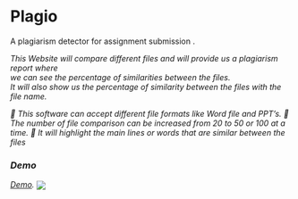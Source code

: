 # Plagio
A plagiarism detector for assignment submission .

<p> <em>This Website will compare different files and will provide us a plagiarism report where <br>
we can see the percentage of similarities between the files. <br>
It will also show us the percentage of similarity between the files with the file name.<br><em></p>


 This software can accept different file formats like Word file and PPT’s.
 The number of file comparison can be increased from 20 to 50 or 100 at a time.
 It will highlight the main lines or words that are similar between the files</li>


<h3>Demo</h1>

[Demo](https://plagio.ml/?i=1). 
<img align="center" src="https://user-images.githubusercontent.com/83860778/208317695-04a2826a-c194-4974-a6d8-2be8e40233e4.png">
